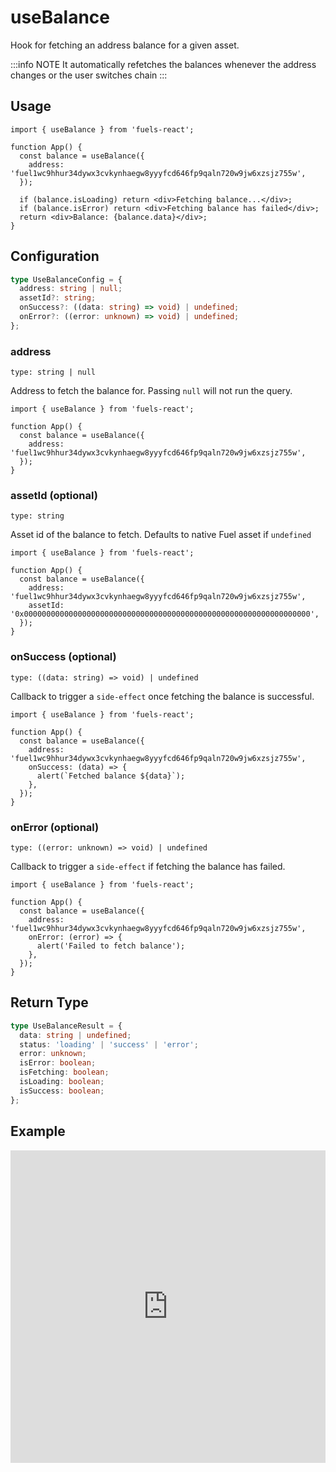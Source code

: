# useBalance

Hook for fetching an address balance for a given asset.

:::info NOTE
It automatically refetches the balances whenever the address changes or the user switches chain
:::

## Usage

```tsx
import { useBalance } from 'fuels-react';

function App() {
  const balance = useBalance({
    address: 'fuel1wc9hhur34dywx3cvkynhaegw8yyyfcd646fp9qaln720w9jw6xzsjz755w',
  });

  if (balance.isLoading) return <div>Fetching balance...</div>;
  if (balance.isError) return <div>Fetching balance has failed</div>;
  return <div>Balance: {balance.data}</div>;
}
```

## Configuration

```ts
type UseBalanceConfig = {
  address: string | null;
  assetId?: string;
  onSuccess?: ((data: string) => void) | undefined;
  onError?: ((error: unknown) => void) | undefined;
};
```

### address

`type: string | null`

Address to fetch the balance for. Passing `null` will not run the query.

```tsx {5}
import { useBalance } from 'fuels-react';

function App() {
  const balance = useBalance({
    address: 'fuel1wc9hhur34dywx3cvkynhaegw8yyyfcd646fp9qaln720w9jw6xzsjz755w',
  });
}
```

### assetId (optional)

`type: string`

Asset id of the balance to fetch. Defaults to native Fuel asset if `undefined`

```tsx {6}
import { useBalance } from 'fuels-react';

function App() {
  const balance = useBalance({
    address: 'fuel1wc9hhur34dywx3cvkynhaegw8yyyfcd646fp9qaln720w9jw6xzsjz755w',
    assetId: '0x0000000000000000000000000000000000000000000000000000000000000000',
  });
}
```

### onSuccess (optional)

`type: ((data: string) => void) | undefined`

Callback to trigger a `side-effect` once fetching the balance is successful.

```tsx {6-8}
import { useBalance } from 'fuels-react';

function App() {
  const balance = useBalance({
    address: 'fuel1wc9hhur34dywx3cvkynhaegw8yyyfcd646fp9qaln720w9jw6xzsjz755w',
    onSuccess: (data) => {
      alert(`Fetched balance ${data}`);
    },
  });
}
```

### onError (optional)

`type: ((error: unknown) => void) | undefined`

Callback to trigger a `side-effect` if fetching the balance has failed.

```tsx {6-8}
import { useBalance } from 'fuels-react';

function App() {
  const balance = useBalance({
    address: 'fuel1wc9hhur34dywx3cvkynhaegw8yyyfcd646fp9qaln720w9jw6xzsjz755w',
    onError: (error) => {
      alert('Failed to fetch balance');
    },
  });
}
```

## Return Type

```ts
type UseBalanceResult = {
  data: string | undefined;
  status: 'loading' | 'success' | 'error';
  error: unknown;
  isError: boolean;
  isFetching: boolean;
  isLoading: boolean;
  isSuccess: boolean;
};
```

## Example

<iframe frameborder="0" width="100%" height="500px" src="https://stackblitz.com/github/0xYami/fuels-react/blob/main/examples/accounts/balance?embed=1&file=src/App.tsx&hideNavigation=1&hideDevTools=true&terminalHeight=0&ctl=1"></iframe>

